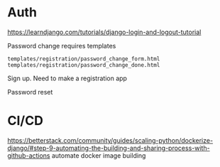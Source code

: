 # Auth
https://learndjango.com/tutorials/django-login-and-logout-tutorial

Password change requires templates

    templates/registration/password_change_form.html
    templates/registration/password_change_done.html

Sign up.
Need to make a registration app

Password reset

# CI/CD
https://betterstack.com/community/guides/scaling-python/dockerize-django/#step-9-automating-the-building-and-sharing-process-with-github-actions
automate docker image building